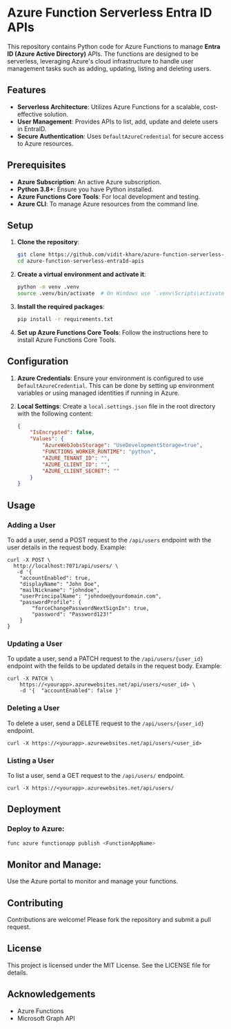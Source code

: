 # Azure Function Serverless Entra ID APIs

This repository contains Python code for Azure Functions to manage **Entra ID (Azure Active Directory)** APIs. The functions are designed to be serverless, leveraging Azure's cloud infrastructure to handle user management tasks such as adding, updating, listing and deleting users.

## Features

- **Serverless Architecture**: Utilizes Azure Functions for a scalable, cost-effective solution.
- **User Management**: Provides APIs to list, add, update and delete users in EntraID.
- **Secure Authentication**: Uses `DefaultAzureCredential` for secure access to Azure resources.

## Prerequisites

- **Azure Subscription**: An active Azure subscription.
- **Python 3.8+**: Ensure you have Python installed.
- **Azure Functions Core Tools**: For local development and testing.
- **Azure CLI**: To manage Azure resources from the command line.

## Setup

1. **Clone the repository**:
    ```bash
    git clone https://github.com/vidit-khare/azure-function-serverless-entraId-apis.git
    cd azure-function-serverless-entraId-apis
    ```

2. **Create a virtual environment and activate it**:
    ```bash
    python -m venv .venv
    source .venv/bin/activate  # On Windows use `.venv\Scripts\activate`
    ```

3. **Install the required packages**:
    ```bash
    pip install -r requirements.txt
    ```

4. **Set up Azure Functions Core Tools**:
    Follow the instructions here to install Azure Functions Core Tools.

## Configuration

1. **Azure Credentials**:
    Ensure your environment is configured to use `DefaultAzureCredential`. This can be done by setting up environment variables or using managed identities if running in Azure.

2. **Local Settings**:
    Create a `local.settings.json` file in the root directory with the following content:
    ```json
    {
        "IsEncrypted": false,
        "Values": {
            "AzureWebJobsStorage": "UseDevelopmentStorage=true",
            "FUNCTIONS_WORKER_RUNTIME": "python",
            "AZURE_TENANT_ID": "",
            "AZURE_CLIENT_ID": "",
            "AZURE_CLIENT_SECRET": ""
        }
    }
    ```

## Usage

### Adding a User

To add a user, send a POST request to the `/api/users` endpoint with the user details in the request body. Example:

```
curl -X POST \
  http://localhost:7071/api/users/ \
   -d '{
    "accountEnabled": true,
    "displayName": "John Doe",
    "mailNickname": "johndoe",
    "userPrincipalName": "johndoe@yourdomain.com",
    "passwordProfile": {
        "forceChangePasswordNextSignIn": true,
        "password": "Password123!"
    }
}

```

### Updating a User

To update a user, send a PATCH request to the `/api/users/{user_id}` endpoint with the feilds to be updated details in the request body. Example:

```
curl -X PATCH \
    https://<yourapp>.azurewebsites.net/api/users/<user_id> \
    -d '{  "accountEnabled": false }'
```

### Deleting a User

To delete a user, send a DELETE request to the `/api/users/{user_id}` endpoint. 

```
curl -X https://<yourapp>.azurewebsites.net/api/users/<user_id>

```

### Listing a User

To list a user, send a GET request to the `/api/users/` endpoint. 

```
curl -X https://<yourapp>.azurewebsites.net/api/users/

```
## Deployment

### Deploy to Azure:

```bash
func azure functionapp publish <FunctionAppName>
```

## Monitor and Manage: 
Use the Azure portal to monitor and manage your functions.

## Contributing
Contributions are welcome! Please fork the repository and submit a pull request.

## License
This project is licensed under the MIT License. See the LICENSE file for details.

## Acknowledgements
- Azure Functions
- Microsoft Graph API